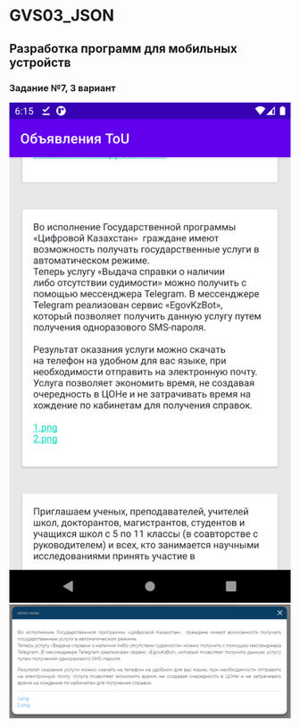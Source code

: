 # GVS03_JSON

## Разработка программ для мобильных устройств

### Задание №7, 3 вариант

![Screenshot1](1.png)
![Screenshot2](2.png)

